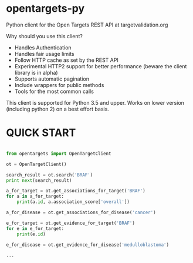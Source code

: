 # opentargets-py
Python client for the Open Targets REST API at targetvalidation.org


Why should you use this client?

- Handles Authentication
- Handles fair usage limits
- Follow HTTP cache as set by the REST API
- Experimental HTTP2 support for better performance (beware the client library is in alpha)
- Supports automatic pagination
- Include wrappers for public methods
- Tools for the most common calls

This client is supported for Python 3.5 and upper.
Works on lower version (including python 2) on a best effort basis.


QUICK START
===========

```python

from opentargets import OpenTargetClient

ot = OpenTargetClient()

search_result = ot.search('BRAF')
print next(search_result)

a_for_target = ot.get_associations_for_target('BRAF')
for a in a_for_target:
    print(a.id, a.association_score['overall'])

a_for_disease = ot.get_associations_for_disease('cancer')

e_for_target = ot.get_evidence_for_target('BRAF')
for e in e_for_target:
    print(e.id)

e_for_disease = ot.get_evidence_for_disease('medulloblastoma')

...

```